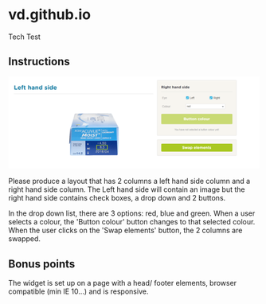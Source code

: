 # vd.github.io
Tech Test  

## Instructions  

![test](./img/test.png)

Please produce a layout that has 2 columns a left hand side column and a right hand side column. The Left hand side will contain an image but the right hand side contains check boxes, a drop down and 2 buttons.  

In the drop down list, there are 3 options: red, blue and green. When a user selects a colour, the 'Button colour' button changes to that selected colour. When the user clicks on the 'Swap elements' button, the 2 columns are swapped.   

## Bonus points  

The widget is set up on a page with a head/ footer elements, browser compatible (min IE 10...) and is responsive.  
